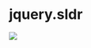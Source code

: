 jquery.sldr
====

<img src="http://raleigh-dev.sidewaysenvs.com/content/uploads/2013/11/img-home-2047x2099.jpg">
